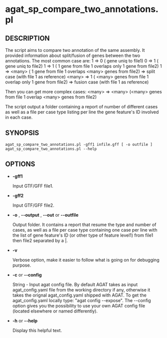# agat\_sp\_compare\_two\_annotations.pl

## DESCRIPTION

The script aims to compare two annotation of the same assembly. It provided
information about split/fusion of genes between the two annotations.
The most common case are:
1 => 0 ( gene uniq to file1)
0 => 1 ( gene uniq to file2)
1 => 1 ( 1 gene from file 1 overlaps only 1 gene from file2)
1 => &lt;many> ( 1 gene from file 1 overlaps &lt;many> genes from file2) => split case (with file 1 as reference)
&lt;many> => 1 ( &lt;many> genes from file 1 overlap only 1 gene from file2) => fusion case (with file 1 as reference)

Then you can get more complex cases:
&lt;many> => &lt;many>  (&lt;many> genes from file 1 overlap &lt;many> genes from file2)

The script output a folder containing a report of number of different cases as well as a file
per case type listing per line the gene feature's ID involved in each case.

## SYNOPSIS

```
agat_sp_compare_two_annotations.pl -gff1 infile.gff [ -o outfile ]
agat_sp_compare_two_annotations.pl --help
```

## OPTIONS

- **-gff1**

    Input GTF/GFF file1.

- **-gff2**

    Input GTF/GFF file2.

- **-o** , **--output** , **--out** or **--outfile**

    Output folder.  It contains a report that resume the type and number of cases, as well as a file per case type 
    containing one case per line with the list of gene feature's ID (or other type of feature level1) from file1 then file2 separated by a |.

- **-v**

    Verbose option, make it easier to follow what is going on for debugging purpose.

- **-c** or **--config**

    String - Input agat config file. By default AGAT takes as input agat_config.yaml file from the working directory if any,
    otherwise it takes the orignal agat_config.yaml shipped with AGAT. To get the agat_config.yaml locally type: "agat config --expose".
    The --config option gives you the possibility to use your own AGAT config file (located elsewhere or named differently).

- **-h** or **--help**

    Display this helpful text.

